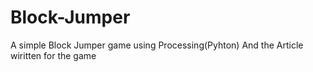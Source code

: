 # Block-Jumper
A simple Block Jumper game using Processing(Pyhton)
And the Article wiritten for the game
